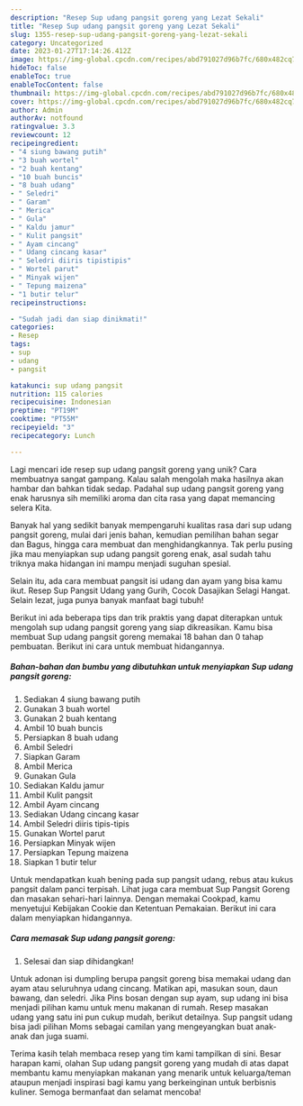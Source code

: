 ```yaml
---
description: "Resep Sup udang pangsit goreng yang Lezat Sekali"
title: "Resep Sup udang pangsit goreng yang Lezat Sekali"
slug: 1355-resep-sup-udang-pangsit-goreng-yang-lezat-sekali
category: Uncategorized
date: 2023-01-27T17:14:26.412Z
image: https://img-global.cpcdn.com/recipes/abd791027d96b7fc/680x482cq70/sup-udang-pangsit-goreng-foto-resep-utama.jpg
hideToc: false
enableToc: true
enableTocContent: false
thumbnail: https://img-global.cpcdn.com/recipes/abd791027d96b7fc/680x482cq70/sup-udang-pangsit-goreng-foto-resep-utama.jpg
cover: https://img-global.cpcdn.com/recipes/abd791027d96b7fc/680x482cq70/sup-udang-pangsit-goreng-foto-resep-utama.jpg
author: Admin
authorAv: notfound
ratingvalue: 3.3
reviewcount: 12
recipeingredient:
- "4 siung bawang putih"
- "3 buah wortel"
- "2 buah kentang"
- "10 buah buncis"
- "8 buah udang"
- " Seledri"
- " Garam"
- " Merica"
- " Gula"
- " Kaldu jamur"
- " Kulit pangsit"
- " Ayam cincang"
- " Udang cincang kasar"
- " Seledri diiris tipistipis"
- " Wortel parut"
- " Minyak wijen"
- " Tepung maizena"
- "1 butir telur"
recipeinstructions:

- "Sudah jadi dan siap dinikmati!"
categories:
- Resep
tags:
- sup
- udang
- pangsit

katakunci: sup udang pangsit 
nutrition: 115 calories
recipecuisine: Indonesian
preptime: "PT19M"
cooktime: "PT55M"
recipeyield: "3"
recipecategory: Lunch

---
```





Lagi mencari ide resep sup udang pangsit goreng yang unik? Cara membuatnya sangat gampang. Kalau salah mengolah maka hasilnya akan hambar dan bahkan tidak sedap. Padahal sup udang pangsit goreng yang enak harusnya sih memiliki aroma dan cita rasa yang dapat memancing selera Kita.





Banyak hal yang sedikit banyak mempengaruhi kualitas rasa dari sup udang pangsit goreng, mulai dari jenis bahan, kemudian pemilihan bahan segar dan Bagus, hingga cara membuat dan menghidangkannya. Tak perlu pusing jika mau menyiapkan sup udang pangsit goreng enak,      asal sudah tahu triknya maka hidangan ini mampu menjadi suguhan spesial.














Selain itu, ada cara membuat pangsit isi udang dan ayam yang bisa kamu ikut. Resep Sup Pangsit Udang yang Gurih, Cocok Dasajikan Selagi Hangat. Selain lezat, juga punya banyak manfaat bagi tubuh!






Berikut ini ada beberapa tips dan trik praktis yang dapat diterapkan untuk mengolah sup udang pangsit goreng yang siap dikreasikan. Kamu bisa membuat Sup udang pangsit goreng memakai 18 bahan dan 0 tahap pembuatan. Berikut ini cara untuk membuat hidangannya.

<!--inarticleads1-->

##### Bahan-bahan dan bumbu yang dibutuhkan untuk menyiapkan Sup udang pangsit goreng:

1. Sediakan 4 siung bawang putih
1. Gunakan 3 buah wortel
1. Gunakan 2 buah kentang
1. Ambil 10 buah buncis
1. Persiapkan 8 buah udang
1. Ambil  Seledri
1. Siapkan  Garam
1. Ambil  Merica
1. Gunakan  Gula
1. Sediakan  Kaldu jamur
1. Ambil  Kulit pangsit
1. Ambil  Ayam cincang
1. Sediakan  Udang cincang kasar
1. Ambil  Seledri diiris tipis-tipis
1. Gunakan  Wortel parut
1. Persiapkan  Minyak wijen
1. Persiapkan  Tepung maizena
1. Siapkan 1 butir telur


Untuk mendapatkan kuah bening pada sup pangsit udang, rebus atau kukus pangsit dalam panci terpisah. Lihat juga cara membuat Sup Pangsit Goreng dan masakan sehari-hari lainnya. Dengan memakai Cookpad, kamu menyetujui Kebijakan Cookie dan Ketentuan Pemakaian. Berikut ini cara dalam menyiapkan hidangannya. 

<!--inarticleads2-->

##### Cara memasak Sup udang pangsit goreng:


1. Selesai dan siap dihidangkan!

Untuk adonan isi dumpling berupa pangsit goreng bisa memakai udang dan ayam atau seluruhnya udang cincang. Matikan api, masukan soun, daun bawang, dan seledri. Jika Pins bosan dengan sup ayam, sup udang ini bisa menjadi pilihan kamu untuk menu makanan di rumah. Resep masakan udang yang satu ini pun cukup mudah, berikut detailnya. Sup pangsit udang bisa jadi pilihan Moms sebagai camilan yang mengeyangkan buat anak-anak dan juga suami. 

Terima kasih telah membaca resep yang tim kami tampilkan di sini. Besar harapan kami, olahan Sup udang pangsit goreng yang mudah di atas dapat membantu kamu menyiapkan makanan yang menarik untuk keluarga/teman ataupun menjadi inspirasi bagi kamu yang berkeinginan untuk berbisnis kuliner. Semoga bermanfaat dan selamat mencoba!
